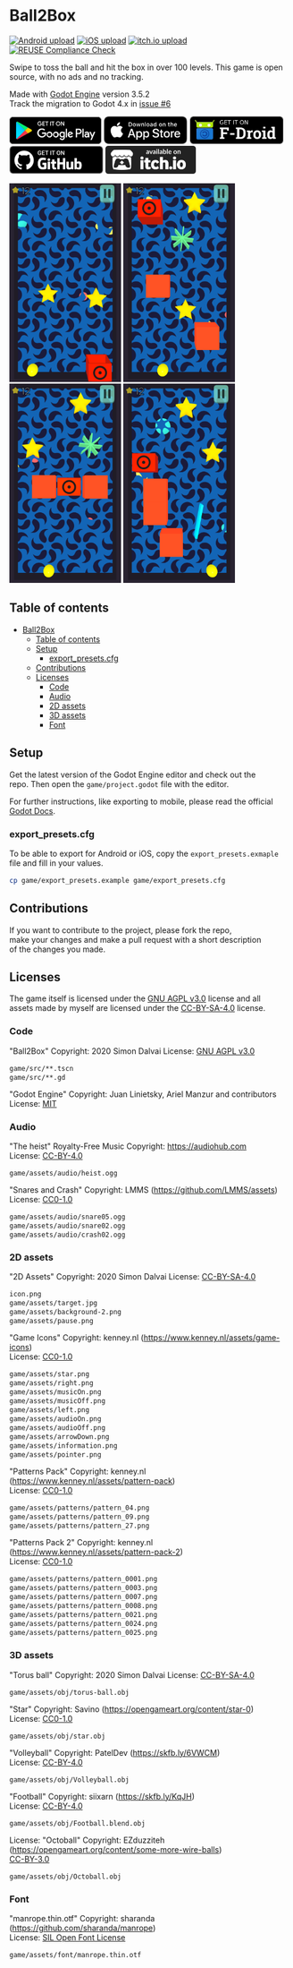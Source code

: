 <!--
SPDX-FileCopyrightText: 2023 Simon Dalvai <info@simondalvai.org>

SPDX-License-Identifier: CC0-1.0
-->
# Ball2Box
[![Android upload](https://github.com/dulvui/ball2box/actions/workflows/upload-android.yml/badge.svg)](https://github.com/dulvui/ball2box/actions/workflows/upload-android.yml)
[![iOS upload](https://github.com/dulvui/ball2box/actions/workflows/upload-ios.yml/badge.svg)](https://github.com/dulvui/ball2box/actions/workflows/upload-ios.yml)
[![itch.io upload](https://github.com/dulvui/ball2box/actions/workflows/upload-itchio.yml/badge.svg)](https://github.com/dulvui/ball2box/actions/workflows/upload-itchio.yml)
[![REUSE Compliance Check](https://github.com/dulvui/ball2box/actions/workflows/reuse.yml/badge.svg)](https://github.com/dulvui/ball2box/actions/workflows/reuse.yml)  

Swipe to toss the ball and hit the box in over 100 levels.
This game is open source, with no ads and no tracking.  

Made with [Godot Engine](https://godotengine.org) version 3.5.2  
Track the migration to Godot 4.x in [issue #6](https://github.com/dulvui/ball2box/issues/6)  

<a href="https://play.google.com/store/apps/details?id=com.salvai.ultimatetoss" target="_blank"><img src="store-images/PlayStore.svg" alt="Get it on Google Play" height="49px"></a>
<a href="https://apps.apple.com/us/app/ball2box/id1522604143" target="_blank"><img src="store-images/AppStore.svg" alt="Download on the App Store" height="50px" ></a>
<a href="https://f-droid.org/en/packages/com.simondalvai.ball2box/" target="_blank"><img src="store-images/get-it-on-en.webp" alt="Get it on F-Droid" height="50px" ></a>
<a href="https://github.com/dulvui/ball2box/releases/" target="_blank"><img src="store-images/Github.webp" alt="Get it on Github" height="50px" ></a>
<a href="https://simondalvai.itch.io/ball2box" target="_blank"><img src="store-images/itchio.webp" alt="Available on itch.io" height="50px" ></a>

<div>
  <img src="metadata/en-US/images/phoneScreenshots/Android-1.png" alt="Level 1" width="200"/>
  <img src="metadata/en-US/images/phoneScreenshots/Android-2.png" alt="Level 2" width="200"/>
  <img src="metadata/en-US/images/phoneScreenshots/Android-3.png" alt="Level 3" width="200"/>
  <img src="metadata/en-US/images/phoneScreenshots/Android-4.png" alt="Level 4" width="200"/>
</div>

## Table of contents
- [Ball2Box](#ball2box)
  - [Table of contents](#table-of-contents)
  - [Setup](#setup)
    - [export\_presets.cfg](#export_presetscfg)
  - [Contributions](#contributions)
  - [Licenses](#licenses)
    - [Code](#code)
    - [Audio](#audio)
    - [2D assets](#2d-assets)
    - [3D assets](#3d-assets)
    - [Font](#font)

## Setup
Get the latest version of the Godot Engine editor and check out the  
repo. Then open the `game/project.godot` file with the editor.

For further instructions, like exporting to mobile, please read the official [Godot Docs](https://docs.godotengine.org/en/stable/).

### export_presets.cfg

To be able to export for Android or iOS, copy the `export_presets.exmaple` file and fill in your values.
```sh
cp game/export_presets.example game/export_presets.cfg
```

## Contributions
If you want to contribute to the project, please fork the repo,    
make your changes and make a pull request with a short description  
of the changes you made.

## Licenses
The game itself is licensed under the [GNU AGPL v3.0](LICENSE) license and all  
assets made by myself are licensed under the [CC-BY-SA-4.0](https://creativecommons.org/licenses/by-sa/4.0/) license.

### Code

"Ball2Box"
Copyright: 2020 Simon Dalvai
License: [GNU AGPL v3.0](LICENSE)
```
game/src/**.tscn
game/src/**.gd
```

"Godot Engine"
Copyright: Juan Linietsky, Ariel Manzur and contributors
License: [MIT](godotengine.org/license)

### Audio

"The heist" Royalty-Free Music
Copyright: https://audiohub.com  
License: [CC-BY-4.0](https://creativecommons.org/licenses/by/4.0/)
```
game/assets/audio/heist.ogg
```

"Snares and Crash"
Copyright: LMMS (https://github.com/LMMS/assets)  
License: [CC0-1.0](https://creativecommons.org/publicdomain/zero/1.0/)
```
game/assets/audio/snare05.ogg
game/assets/audio/snare02.ogg
game/assets/audio/crash02.ogg
```
### 2D assets

"2D Assets"
Copyright: 2020 Simon Dalvai
License: [CC-BY-SA-4.0](https://creativecommons.org/licenses/by-sa/4.0/)
```
icon.png
game/assets/target.jpg
game/assets/background-2.png
game/assets/pause.png
```

"Game Icons"
Copyright: kenney.nl (https://www.kenney.nl/assets/game-icons)  
License: [CC0-1.0](https://creativecommons.org/publicdomain/zero/1.0/)
```
game/assets/star.png
game/assets/right.png
game/assets/musicOn.png
game/assets/musicOff.png
game/assets/left.png
game/assets/audioOn.png
game/assets/audioOff.png
game/assets/arrowDown.png
game/assets/information.png
game/assets/pointer.png
```

"Patterns Pack"
Copyright: kenney.nl (https://www.kenney.nl/assets/pattern-pack)  
License: [CC0-1.0](https://creativecommons.org/publicdomain/zero/1.0/)
```
game/assets/patterns/pattern_04.png
game/assets/patterns/pattern_09.png
game/assets/patterns/pattern_27.png
```

"Patterns Pack 2"
Copyright: kenney.nl (https://www.kenney.nl/assets/pattern-pack-2)  
License: [CC0-1.0](https://creativecommons.org/publicdomain/zero/1.0/)
```
game/assets/patterns/pattern_0001.png
game/assets/patterns/pattern_0003.png
game/assets/patterns/pattern_0007.png
game/assets/patterns/pattern_0008.png
game/assets/patterns/pattern_0021.png
game/assets/patterns/pattern_0024.png
game/assets/patterns/pattern_0025.png
```

### 3D assets

"Torus ball"
Copyright: 2020 Simon Dalvai
License: [CC-BY-SA-4.0](https://creativecommons.org/licenses/by-sa/4.0/)
```
game/assets/obj/torus-ball.obj
```


"Star"
Copyright: Savino (https://opengameart.org/content/star-0)  
License: [CC0-1.0](https://creativecommons.org/publicdomain/zero/1.0/)
```
game/assets/obj/star.obj
```

"Volleyball"
Copyright: PatelDev (https://skfb.ly/6VWCM)  
License: [CC-BY-4.0](http://creativecommons.org/licenses/by/4.0/)
```
game/assets/obj/Volleyball.obj
```

"Football"
Copyright: siixarn (https://skfb.ly/KqJH)  
License: [CC-BY-4.0](http://creativecommons.org/licenses/by/4.0/)
```
game/assets/obj/Football.blend.obj
``` 

License: "Octoball"
Copyright: EZduzziteh (https://opengameart.org/content/some-more-wire-balls)  
[CC-BY-3.0](https://creativecommons.org/licenses/by/3.0/)
```
game/assets/obj/Octoball.obj
```

### Font

"manrope.thin.otf"
Copyright: sharanda (https://github.com/sharanda/manrope)  
License: [SIL Open Font License](https://scripts.sil.org/cms/scripts/page.php?site_id=nrsi&id=OFL)
```
game/assets/font/manrope.thin.otf
```
